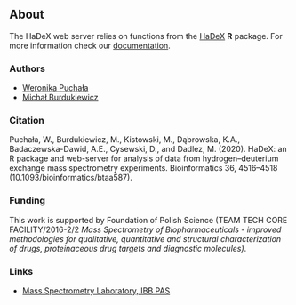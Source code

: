 ## About  

The HaDeX web server relies on functions from the [HaDeX](https://github.com/michbur/HaDeX) **R** package. For more information check our [documentation](https://hadexversum.github.io/HaDeX/). 

### Authors  

* [Weronika Puchała](https://github.com/werpuc)
* [Michał Burdukiewicz](https://www.researchgate.net/profile/Michal_Burdukiewicz)

### Citation

Puchała, W., Burdukiewicz, M., Kistowski, M., Dąbrowska, K.A., Badaczewska-Dawid, A.E., Cysewski, D., and Dadlez, M. (2020). HaDeX: an R package and web-server for analysis of data from hydrogen–deuterium exchange mass spectrometry experiments. Bioinformatics 36, 4516–4518 (10.1093/bioinformatics/btaa587).

### Funding  

This work is supported by Foundation of Polish Science (TEAM TECH CORE FACILITY/2016-2/2 *Mass Spectrometry of Biopharmaceuticals - improved methodologies for qualitative, quantitative and structural characterization of drugs, proteinaceous drug targets and diagnostic molecules)*.

### Links

- [Mass Spectrometry Laboratory, IBB PAS](http://mslab-ibb.pl/en/)
